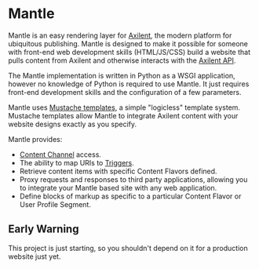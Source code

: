 Mantle
======

Mantle is an easy rendering layer for [Axilent](http://www.axilent.com), the modern platform for ubiquitous publishing.  Mantle is designed to make it possible for someone with front-end web development skills (HTML/JS/CSS) build a website that pulls content from Axilent and otherwise interacts with the [Axilent API](https://www.axilent.net/api/docs/).

The Mantle implementation is written in Python as a WSGI application, however no knowledge of Python is required to use Mantle.  It just requires front-end development skills and the configuration of a few parameters.

Mantle uses [Mustache templates](http://http://mustache.github.com/), a simple "logicless" template system.  Mustache templates allow Mantle to integrate Axilent content with your website designs exactly as you specify.

Mantle provides:

* [Content Channel](http://docs.axilent.com/article/content-channels/) access.
* The ability to map URIs to [Triggers](http://docs.axilent.com/article/triggers/).
* Retrieve content items with specific Content Flavors defined.
* Proxy requests and responses to third party applications, allowing you to integrate your Mantle based site with any web application.
* Define blocks of markup as specific to a particular Content Flavor or User Profile Segment.

Early Warning
-------------

This project is just starting, so you shouldn't depend on it for a production website just yet.